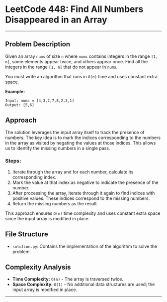 # LeetCode 448: Find All Numbers Disappeared in an Array

---
## Problem Description

Given an array `nums` of size `n` where `nums` contains integers in the range `[1, n]`, some elements appear twice, and others appear once. Find all the integers in the range `[1, n]` that do not appear in `nums`.

You must write an algorithm that runs in `O(n)` time and uses constant extra space.

**Example:**
```
Input: nums = [4,3,2,7,8,2,3,1]
Output: [5,6]
```

## Approach

The solution leverages the input array itself to track the presence of numbers. The key idea is to mark the indices corresponding to the numbers in the array as visited by negating the values at those indices. This allows us to identify the missing numbers in a single pass.

### Steps:
1. Iterate through the array and for each number, calculate its corresponding index.
2. Mark the value at that index as negative to indicate the presence of the number.
3. After processing the array, iterate through it again to find indices with positive values. These indices correspond to the missing numbers.
4. Return the missing numbers as the result.

This approach ensures `O(n)` time complexity and uses constant extra space since the input array is modified in place.

## File Structure

- `solution.py`: Contains the implementation of the algorithm to solve the problem.

## Complexity Analysis

- **Time Complexity:** `O(n)` - The array is traversed twice.
- **Space Complexity:** `O(1)` - No additional data structures are used; the input array is modified in place.

---